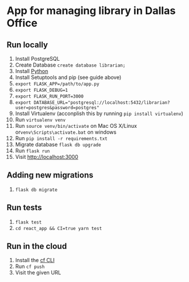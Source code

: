 # App for managing library in Dallas Office

## Run locally

1. Install PostgreSQL
1. Create Database `create database librarian;`
1. Install [Python](http://docs.python-guide.org/en/latest/starting/installation/)
1. Install Setuptools and pip (see guide above)
1. `export FLASK_APP=/path/to/app.py`
1. `export FLASK_DEBUG=1`
1. `export FLASK_RUN_PORT=3000`
1. `export DATABASE_URL="postgresql://localhost:5432/librarian?user=postgres&password=postgres"`
1. Install Virtualenv (acconplish this by running `pip install virtualenv`)
1. Run `virtualenv venv`
1. Run `source venv/bin/activate` on Mac OS X/Linux or`venv\Scripts\activate.bat` on windows
1. Run `pip install -r requirements.txt`
1. Migrate database `flask db upgrade`
1. Run `flask run`
1. Visit [http://localhost:3000](http://localhost:3000)

## Adding new migrations
1. `flask db migrate`

## Run tests
1. `flask test`
1. `cd react_app && CI=true yarn test`

## Run in the cloud

1. Install the [cf CLI](https://github.com/cloudfoundry/cli#downloads)
1. Run `cf push`
1. Visit the given URL
